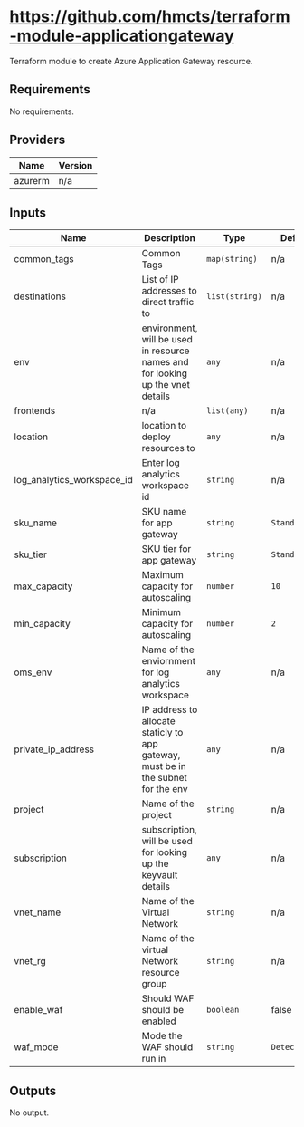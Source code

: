 # https://github.com/hmcts/terraform-module-applicationgateway

Terraform module to create Azure Application Gateway resource.

## Requirements

No requirements.

## Providers

| Name | Version |
|------|---------|
| azurerm | n/a |

## Inputs

| Name | Description | Type | Default | Required |
|------|-------------|------|---------|:--------:|
| common\_tags | Common Tags | `map(string)` | n/a | yes |
| destinations | List of IP addresses to direct traffic to | `list(string)` | n/a | yes |
| env | environment, will be used in resource names and for looking up the vnet details | `any` | n/a | yes |
| frontends | n/a | `list(any)` | n/a | yes |
| location | location to deploy resources to | `any` | n/a | yes |
| log\_analytics\_workspace\_id | Enter log analytics workspace id | `string` | n/a | yes |
| sku\_name | SKU name for app gateway | `string` | `Standard_v2` | no |
| sku\_tier | SKU tier for app gateway | `string` | `Standard_v2` | no |
| max\_capacity | Maximum capacity for autoscaling | `number` | `10` | no |
| min\_capacity | Minimum capacity for autoscaling | `number` | `2` | no |
| oms\_env | Name of the enviornment for log analytics workspace | `any` | n/a | yes |
| private\_ip\_address | IP address to allocate staticly to app gateway, must be in the subnet for the env | `any` | n/a | yes |
| project | Name of the project | `string` | n/a | yes |
| subscription | subscription, will be used for looking up the keyvault details | `any` | n/a | yes |
| vnet\_name | Name of the Virtual Network | `string` | n/a | yes |
| vnet\_rg | Name of the virtual Network resource group | `string` | n/a | yes |
| enable\_waf | Should WAF should be enabled | `boolean` | false | no |
| waf\_mode | Mode the WAF should run in | `string` | `Detection` | no |

## Outputs

No output.

